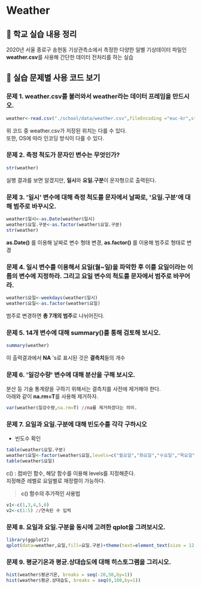 
# Weather


## 📍 학교 실습 내용 정리

2020년 서울 종로구 송현동 기상관측소에서 측정한 다양한 일별 기상데이터 파일인 **weather.csv**를 사용해 간단한 데이터 전처리를 하는 실습


## 📍 실습 문제별 사용 코드 보기

### 문제 1. weather.csv를 불러와서 weather라는 데이터 프레임을 만드시오.
```r
weather<-read.csv("./school/data/weather.csv",fileEncoding ="euc-kr",stringsAsFactors = F)
```
위 코드 중 weather.csv가 저장된 위치는 다를 수 있다.     
또한, OS에 따라 인코딩 방식이 다를 수 있다.

### 문제 2. 측정 척도가 문자인 변수는 무엇인가?
```r
str(weather)
```
실행 결과를 보면 알겠지만, **일시**와 **요일.구분**이 문자형으로 출력된다.

### 문제 3. '일시' 변수에 대해 측정 척도를 문자에서 날짜로, '요일.구분'에 대해 범주로 바꾸시오.

```r
weather$일시<-as.Date(weather$일시)
weather$요일.구분<-as.factor(weather$요일.구분)
str(weather)
```
**as.Date()** 를 이용해 날짜로 변수 형태 변경, **as.factor()** 를 이용해 범주로 형태로 변경

### 문제 4. 일시 변수를 이용해서 요일(월~일)을 파악한 후 이를 요일이라는 이름의 변수에 지정하라.   그리고 요일 변수의 척도를 문자에서 범주로 바꾸어라.

```r
weather$요일<-weekdays(weather$일시)
weather$요일<-as.factor(weather$요일)
```

범주로 변경하면 **총 7개의 범주**로 나뉘어진다.


### 문제 5. 14개 변수에 대해 summary()를 통해 검토해 보시오.
```r
summary(weather)
```
이 출력결과에서 **NA** 's로 표시된 것은 **결측치**들의 개수

### 문제 6. '일강수량' 변수에 대해 분산을 구해 보시오.
분산 등 기술 통계량을 구하기 위해서는 결측치를 사전에 제거해야 한다.     
아래와 같이 **na.rm=T**를 사용해 제거하자.
```r
var(weather$일강수량,na.rm=T) //na를 제거하겠다는 의미.
```

### 문제 7. 요일과 요일.구분에 대해 빈도수를 각각 구하시오

- 빈도수 확인

```r
table(weather$요일.구분)
weather$요일<-factor(weather$요일,levels=c("월요일","화요일","수요일","목요일","금요일","토요일","일요일"))
table(weather$요일)
```
c() : 컴바인 함수, 해당 함수를 이용해 levels를 지정해준다.     
지정해준 레벨로 요일별로 재정렬이 가능하다.

> **c() 함수의 추가적인 사용법**
```r
v1<-c(1,3,4,5,6)
v2<-c(1:5) //연속된 수 입력
```

### 문제 8. 요일과 요일.구분을 동시에 고려한 qplot을 그려보시오.
```r
library(ggplot2)
qplot(data=weather,요일,fill=요일.구분)+theme(text=element_text(size = 12,family = "NanumGothic"))
```

### 문제 9. 평균기온과 평균.상대습도에 대해 히스토그램을 그리시오.
```r
hist(weather$평균기온, breaks = seq(-20,50,by=1))
hist(weather$평균.상대습도, breaks = seq(0,100,by=1))
```

